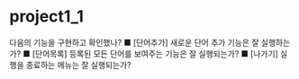 # project1_1
다음의 기능을 구현하고 확인했나?
■ [단어추가] 새로운 단어 추가 기능은 잘 실행하는가?
■ [단어목록] 등록된 모든 단어를 보여주는 기능은 잘 실행되는가?
■ [나가기] 실행을 종료하는 메뉴는 잘 실행되는가?

